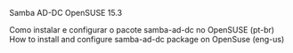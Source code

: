 Samba AD-DC OpenSUSE 15.3

Como instalar e configurar o pacote samba-ad-dc no OpenSUSE (pt-br)
How to install and configure samba-ad-dc package on OpenSuse (eng-us)
